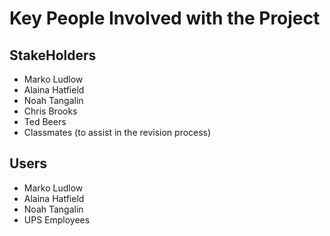 # Key People Involved with the Project

## StakeHolders
* Marko Ludlow
* Alaina Hatfield
* Noah Tangalin
* Chris Brooks
* Ted Beers
* Classmates (to assist in the revision process)

## Users
* Marko Ludlow
* Alaina Hatfield
* Noah Tangalin
* UPS Employees